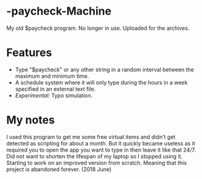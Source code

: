 # -paycheck-Machine
My old $paycheck program. No longer in use. Uploaded for the archives.

# Features 
* Type "$paycheck" or any other string in a random interval between the maximum and minimum time. 
* A schedule system where it will only type during the hours in a week specified in an external text file.
* _Experimental:_ Typo simulation.

# My notes
I used this program to get me some free virtual items and didn't get detected as scripting for about a month.
But it quickly became useless as it required you to open the app you want to type in then leave it like that 24/7.
Did not want to shorten the lifespan of my laptop so I stopped using it.
Starting to work on an improved version from scratch. Meaning that this project is abandoned forever. (2018 June)
